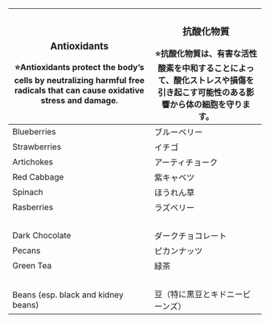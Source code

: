 | <h3>Antioxidants</h3>⭐Antioxidants protect the body’s cells by neutralizing harmful free radicals that can cause oxidative stress and damage. | <h3>抗酸化物質</h3>⭐抗酸化物質は、有害な活性酸素を中和することによって、酸化ストレスや損傷を引き起こす可能性のある影響から体の細胞を守ります。 |
| -- | -- |
| Blueberries | ブルーベリー |
| Strawberries | イチゴ |
| Artichokes | アーティチョーク |
| Red Cabbage | 紫キャベツ |
| Spinach | ほうれん草 |
| Rasberries | ラズベリー |
| <br/> | <br/> |
| Dark Chocolate | ダークチョコレート |
| Pecans | ピカンナッツ |
| Green Tea | 緑茶 |
| <br/> | <br/> |
| Beans (esp. black and kidney beans) | 豆（特に黒豆とキドニービーンズ）
